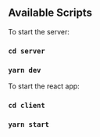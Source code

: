 
## Available Scripts

To start the server:

### `cd server`
### `yarn dev`


To start the react app:

### `cd client`
### `yarn start`
